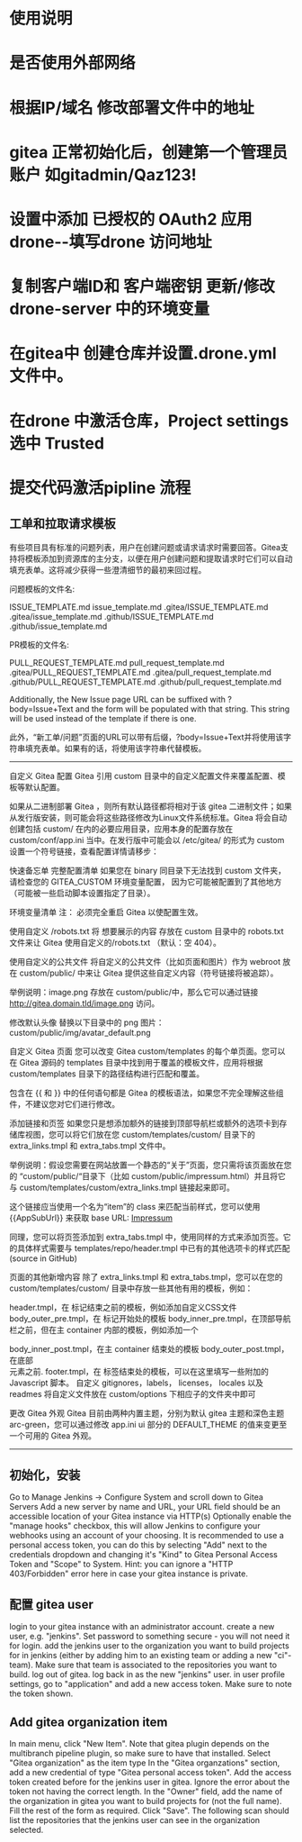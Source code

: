 # 使用说明

# 是否使用外部网络
# 根据IP/域名 修改部署文件中的地址
# 
# gitea 正常初始化后，创建第一个管理员账户 如gitadmin/Qaz123!
# 设置中添加 已授权的 OAuth2 应用  drone--填写drone 访问地址
# 复制客户端ID和 客户端密钥  更新/修改drone-server 中的环境变量
# 在gitea中 创建仓库并设置.drone.yml 文件中。
# 在drone 中激活仓库，Project settings 选中 Trusted
# 提交代码激活pipline 流程


## 工单和拉取请求模板

有些项目具有标准的问题列表，用户在创建问题或请求请求时需要回答。Gitea支持将模板添加到资源库的主分支，以便在用户创建问题和提取请求时它们可以自动填充表单。这将减少获得一些澄清细节的最初来回过程。

问题模板的文件名:

ISSUE_TEMPLATE.md
issue_template.md
.gitea/ISSUE_TEMPLATE.md
.gitea/issue_template.md
.github/ISSUE_TEMPLATE.md
.github/issue_template.md

PR模板的文件名:

PULL_REQUEST_TEMPLATE.md
pull_request_template.md
.gitea/PULL_REQUEST_TEMPLATE.md
.gitea/pull_request_template.md
.github/PULL_REQUEST_TEMPLATE.md
.github/pull_request_template.md

Additionally, the New Issue page URL can be suffixed with ?body=Issue+Text and the form will be populated with that string. This string will be used instead of the template if there is one.

此外，“新工单/问题”页面的URL可以带有后缀，?body=Issue+Text并将使用该字符串填充表单。如果有的话，将使用该字符串代替模板。

------

自定义 Gitea 配置 
Gitea 引用 custom 目录中的自定义配置文件来覆盖配置、模板等默认配置。

如果从二进制部署 Gitea ，则所有默认路径都将相对于该 gitea 二进制文件；如果从发行版安装，则可能会将这些路径修改为Linux文件系统标准。Gitea 将会自动创建包括 custom/ 在内的必要应用目录，应用本身的配置存放在 custom/conf/app.ini 当中。在发行版中可能会以 /etc/gitea/ 的形式为 custom 设置一个符号链接，查看配置详情请移步：

快速备忘单
完整配置清单
如果您在 binary 同目录下无法找到 custom 文件夹，请检查您的 GITEA_CUSTOM 环境变量配置， 因为它可能被配置到了其他地方（可能被一些启动脚本设置指定了目录）。

环境变量清单
注： 必须完全重启 Gitea 以使配置生效。

使用自定义 /robots.txt
将 想要展示的内容 存放在 custom 目录中的 robots.txt 文件来让 Gitea 使用自定义的/robots.txt （默认：空 404）。

使用自定义的公共文件
将自定义的公共文件（比如页面和图片）作为 webroot 放在 custom/public/ 中来让 Gitea 提供这些自定义内容（符号链接将被追踪）。

举例说明：image.png 存放在 custom/public/中，那么它可以通过链接 http://gitea.domain.tld/image.png 访问。

修改默认头像
替换以下目录中的 png 图片： custom/public/img/avatar\_default.png

自定义 Gitea 页面
您可以改变 Gitea custom/templates 的每个单页面。您可以在 Gitea 源码的 templates 目录中找到用于覆盖的模板文件，应用将根据 custom/templates 目录下的路径结构进行匹配和覆盖。

包含在 {{ 和 }} 中的任何语句都是 Gitea 的模板语法，如果您不完全理解这些组件，不建议您对它们进行修改。

添加链接和页签
如果您只是想添加额外的链接到顶部导航栏或额外的选项卡到存储库视图，您可以将它们放在您 custom/templates/custom/ 目录下的 extra_links.tmpl 和 extra_tabs.tmpl 文件中。

举例说明：假设您需要在网站放置一个静态的“关于”页面，您只需将该页面放在您的 “custom/public/“目录下（比如 custom/public/impressum.html）并且将它与 custom/templates/custom/extra_links.tmpl 链接起来即可。

这个链接应当使用一个名为“item”的 class 来匹配当前样式，您可以使用 {{AppSubUrl}} 来获取 base URL: <a class="item" href="{{AppSubUrl}}/impressum.html">Impressum</a>

同理，您可以将页签添加到 extra_tabs.tmpl 中，使用同样的方式来添加页签。它的具体样式需要与 templates/repo/header.tmpl 中已有的其他选项卡的样式匹配 (source in GitHub)

页面的其他新增内容
除了 extra_links.tmpl 和 extra_tabs.tmpl，您可以在您的 custom/templates/custom/ 目录中存放一些其他有用的模板，例如：

header.tmpl，在 <head> 标记结束之前的模板，例如添加自定义CSS文件
body_outer_pre.tmpl，在 <body> 标记开始处的模板
body_inner_pre.tmpl，在顶部导航栏之前，但在主 container 内部的模板，例如添加一个 <div class="full height">
body_inner_post.tmpl，在主 container 结束处的模板
body_outer_post.tmpl，在底部 <footer> 元素之前.
footer.tmpl，在 <body> 标签结束处的模板，可以在这里填写一些附加的 Javascript 脚本。
自定义 gitignores，labels， licenses， locales 以及 readmes
将自定义文件放在 custom/options 下相应子的文件夹中即可

更改 Gitea 外观
Gitea 目前由两种内置主题，分别为默认 gitea 主题和深色主题 arc-green，您可以通过修改 app.ini ui 部分的 DEFAULT_THEME 的值来变更至一个可用的 Gitea 外观。

--------

## 初始化，安装

Go to Manage Jenkins -> Configure System and scroll down to Gitea Servers
Add a new server by name and URL, your URL field should be an accessible location of your Gitea instance via HTTP(s)
Optionally enable the "manage hooks" checkbox, this will allow Jenkins to configure your webhooks using an account of your choosing.
It is recommended to use a personal access token, you can do this by selecting "Add" next to the credentials dropdown and changing it's "Kind" to Gitea Personal Access Token and "Scope" to System.
Hint: you can ignore a "HTTP 403/Forbidden" error here in case your gitea instance is private.

## 配置 gitea user
login to your gitea instance with an administrator account.
create a new user, e.g. "jenkins". Set password to something secure - you will not need it for login.
add the jenkins user to the organization you want to build projects for in jenkins (either by adding him to an existing team or adding a new "ci"-team). Make sure that team is associated to the repositories you want to build.
log out of gitea.
log back in as the new "jenkins" user.
in user profile settings, go to "application" and add a new access token. Make sure to note the token shown.

## Add gitea organization item

In main menu, click "New Item". Note that gitea plugin depends on the multibranch pipeline plugin, so make sure to have that installed.
Select "Gitea organization" as the item type
In the "Gitea organzations" section, add a new credential of type "Gitea personal access token".
Add the access token created before for the jenkins user in gitea. Ignore the error about the token not having the correct length.
In the "Owner" field, add the name of the organization in gitea you want to build projects for (not the full name).
Fill the rest of the form as required. Click "Save". The following scan should list the repositories that the jenkins user can see in the organization selected.



